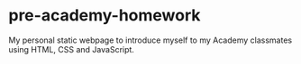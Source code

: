 # pre-academy-homework
My personal static webpage to introduce myself to my Academy classmates using HTML, CSS and JavaScript. 
